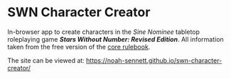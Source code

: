 # SWN Character Creator
In-browser app to create characters in the *Sine Nominee* tabletop roleplaying game ***Stars Without Number: Revised Edition***. All information taken from the free version of the [core rulebook](https://www.drivethrurpg.com/product/230009/Stars-Without-Number-Revised-Edition-Free-Version).

The site can be viewed at: https://noah-sennett.github.io/swn-character-creator/